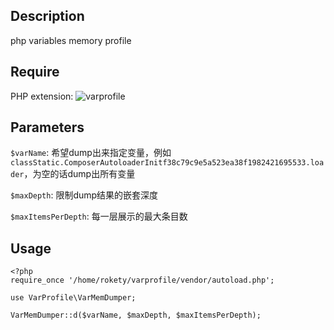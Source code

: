 ## Description

php variables memory profile

## Require

PHP extension: ![varprofile](https://github.com/yangxikun/phpext-learning/tree/master/varprofile)

## Parameters

`$varName`: 希望dump出来指定变量，例如`classStatic.ComposerAutoloaderInitf38c79c9e5a523ea38f1982421695533.loader`，为空的话dump出所有变量

`$maxDepth`: 限制dump结果的嵌套深度

`$maxItemsPerDepth`: 每一层展示的最大条目数


## Usage

~~~
<?php
require_once '/home/rokety/varprofile/vendor/autoload.php';

use VarProfile\VarMemDumper;

VarMemDumper::d($varName, $maxDepth, $maxItemsPerDepth);
~~~